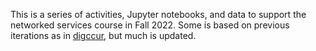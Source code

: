 This is a series of activities, Jupyter notebooks, and data 
to support the networked services course in Fall 2022. 
Some is based on previous iterations as in [digccur](https://github.com/morskyjezek/digcur), 
but much is updated. 
